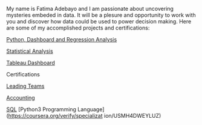 My name is Fatima Adebayo and I am passionate about uncovering  mysteries embeded in data.
It will be a plesure and opportunity to work with you and discover how data could be used to power decision making.
Here are some of my accomplished projects and certifications:

[Python, Dashboard and Regression Analysis](https://github.com/dataglyder/Propane-Prices.io)

[Statistical Analysis](https://github.com/dataglyder/Basic_Statistics_For_Data_Analysis.io)

[Tableau Dashboard](https://public.tableau.com/app/profile/fatima.b.adebayo/viz/tablowbk1/Dashboard1?publish=yes)

Certifications

[Leading Teams](https://coursera.org/verify/T7XZ2R9FNW1H)

[Accounting](https://coursera.org/verify/AZ9SYHIWUQ23)

[SQL](https://coursera.org/verify/XVGGMXM2R7AM)
[Python3 Programming Language](https://coursera.org/verify/specializat
ion/USMH4DWEYLUZ)
